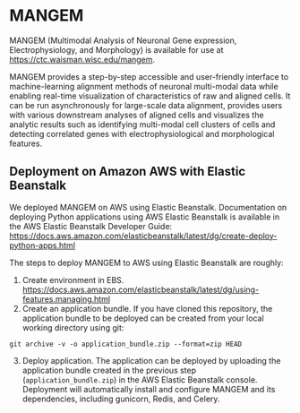# MANGEM
MANGEM (Multimodal Analysis of Neuronal Gene expression, Electrophysiology, and Morphology) is available for use
at https://ctc.waisman.wisc.edu/mangem. 

MANGEM provides a step-by-step accessible and user-friendly interface 
to machine-learning alignment methods of neuronal multi-modal data while enabling real-time visualization of 
characteristics of raw and aligned cells. It can be run asynchronously for large-scale data alignment, 
provides users with various downstream analyses of aligned cells and visualizes the analytic results such as 
identifying multi-modal cell clusters of cells and detecting correlated genes with electrophysiological and 
morphological features.

## Deployment on Amazon AWS with Elastic Beanstalk
We deployed MANGEM on AWS using Elastic Beanstalk.  Documentation on deploying Python applications using AWS Elastic 
Beanstalk is available in the AWS Elastic Beanstalk Developer Guide: 
https://docs.aws.amazon.com/elasticbeanstalk/latest/dg/create-deploy-python-apps.html

The steps to deploy MANGEM to AWS using Elastic Beanstalk are roughly:
1. Create environment in EBS.
https://docs.aws.amazon.com/elasticbeanstalk/latest/dg/using-features.managing.html
2. Create an application bundle.
If you have cloned this repository, the application bundle to be deployed can be created from your local
working directory using git:
```
git archive -v -o application_bundle.zip --format=zip HEAD
```
3. Deploy application.
The application can be deployed by uploading the application bundle created in the previous step 
(`application_bundle.zip`) in the AWS Elastic Beanstalk console.  Deployment will automatically install and configure
MANGEM and its dependencies, including gunicorn, Redis, and Celery.


